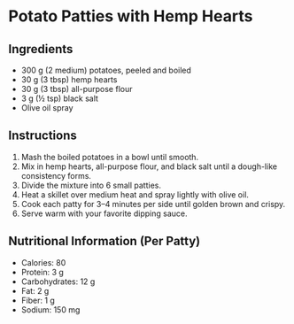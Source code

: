 # Potato Patties with Hemp Hearts

## Ingredients
- 300 g (2 medium) potatoes, peeled and boiled
- 30 g (3 tbsp) hemp hearts
- 30 g (3 tbsp) all-purpose flour
- 3 g (½ tsp) black salt
- Olive oil spray

## Instructions
1. Mash the boiled potatoes in a bowl until smooth.
2. Mix in hemp hearts, all-purpose flour, and black salt until a dough-like consistency forms.
3. Divide the mixture into 6 small patties.
4. Heat a skillet over medium heat and spray lightly with olive oil.
5. Cook each patty for 3–4 minutes per side until golden brown and crispy.
6. Serve warm with your favorite dipping sauce.

## Nutritional Information (Per Patty)
- Calories: 80  
- Protein: 3 g  
- Carbohydrates: 12 g  
- Fat: 2 g  
- Fiber: 1 g  
- Sodium: 150 mg